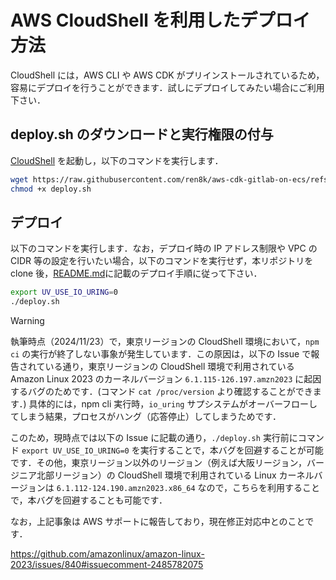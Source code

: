 # AWS CloudShell を利用したデプロイ方法

CloudShell には，AWS CLI や AWS CDK がプリインストールされているため，容易にデプロイを行うことができます．試しにデプロイしてみたい場合にご利用下さい．

## deploy.sh のダウンロードと実行権限の付与

[CloudShell](https://console.aws.amazon.com/cloudshell/home) を起動し，以下のコマンドを実行します．

```sh
wget https://raw.githubusercontent.com/ren8k/aws-cdk-gitlab-on-ecs/refs/heads/main/deploy.sh -O deploy.sh
chmod +x deploy.sh
```

## デプロイ

以下のコマンドを実行します．なお，デプロイ時の IP アドレス制限や VPC の CIDR 等の設定を行いたい場合，以下のコマンドを実行せず，本リポジトリを clone 後，[README.md](../README.md/#デプロイ)に記載のデプロイ手順に従って下さい．

```sh
export UV_USE_IO_URING=0
./deploy.sh
```

> [!WARNING]
> 執筆時点（2024/11/23）で，東京リージョンの CloudShell 環境において，`npm ci` の実行が終了しない事象が発生しています．この原因は，以下の Issue で報告されている通り，東京リージョンの CloudShell 環境で利用されている Amazon Linux 2023 のカーネルバージョン `6.1.115-126.197.amzn2023` に起因するバグのためです．(コマンド `cat /proc/version` より確認することができます．) 具体的には，npm cli 実行時，`io_uring` サプシステムがオーバーフローしてしまう結果，プロセスがハング（応答停止）してしまうためです．
>
> このため，現時点では以下の Issue に記載の通り，`./deploy.sh` 実行前にコマンド `export UV_USE_IO_URING=0` を実行することで，本バグを回避することが可能です．その他，東京リージョン以外のリージョン（例えば大阪リージョン，バージニア北部リージョン）の CloudShell 環境で利用されている Linux カーネルバージョンは `6.1.112-124.190.amzn2023.x86_64` なので，こちらを利用することで，本バグを回避することも可能です．
>
> なお，上記事象は AWS サポートに報告しており，現在修正対応中とのことです．
>
> https://github.com/amazonlinux/amazon-linux-2023/issues/840#issuecomment-2485782075
